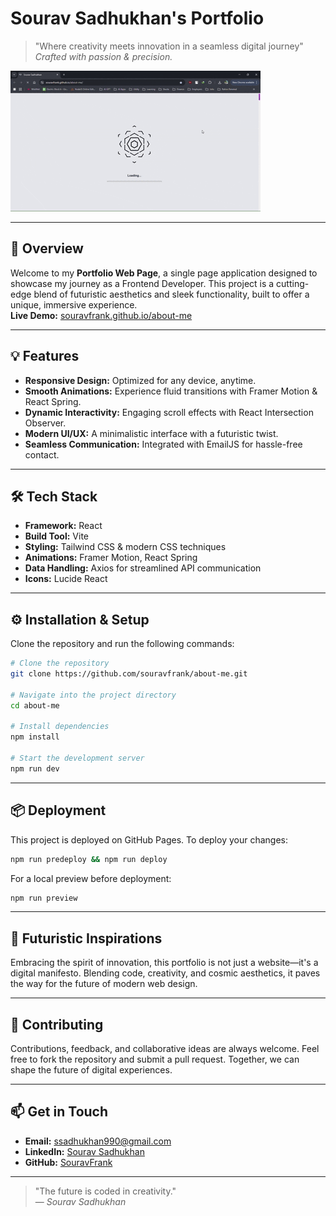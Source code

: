 # **Sourav Sadhukhan's Portfolio**

> "Where creativity meets innovation in a seamless digital journey"  
> *Crafted with passion & precision.*

![Website Preview](./preview.gif)

---

## 🚀 Overview

Welcome to my **Portfolio Web Page**, a single page application designed to showcase my journey as a Frontend Developer. This project is a cutting-edge blend of futuristic aesthetics and sleek functionality, built to offer a unique, immersive experience.  
**Live Demo:** [souravfrank.github.io/about-me](https://souravfrank.github.io/about-me/)

---

## 💡 Features

- **Responsive Design:** Optimized for any device, anytime.
- **Smooth Animations:** Experience fluid transitions with Framer Motion & React Spring.
- **Dynamic Interactivity:** Engaging scroll effects with React Intersection Observer.
- **Modern UI/UX:** A minimalistic interface with a futuristic twist.
- **Seamless Communication:** Integrated with EmailJS for hassle-free contact.

---

## 🛠️ Tech Stack

- **Framework:** React
- **Build Tool:** Vite
- **Styling:** Tailwind CSS & modern CSS techniques
- **Animations:** Framer Motion, React Spring
- **Data Handling:** Axios for streamlined API communication
- **Icons:** Lucide React

---

## ⚙️ Installation & Setup

Clone the repository and run the following commands:

```bash
# Clone the repository
git clone https://github.com/souravfrank/about-me.git

# Navigate into the project directory
cd about-me

# Install dependencies
npm install

# Start the development server
npm run dev
```

---

## 📦 Deployment

This project is deployed on GitHub Pages. To deploy your changes:

```bash
npm run predeploy && npm run deploy
```

For a local preview before deployment:

```bash
npm run preview
```

---

## 🔮 Futuristic Inspirations

Embracing the spirit of innovation, this portfolio is not just a website—it's a digital manifesto. Blending code, creativity, and cosmic aesthetics, it paves the way for the future of modern web design.

---

## 🤝 Contributing

Contributions, feedback, and collaborative ideas are always welcome. Feel free to fork the repository and submit a pull request. Together, we can shape the future of digital experiences.

---


## 📫 Get in Touch

- **Email:** [ssadhukhan990@gmail.com](mailto:ssadhukhan990@gmail.com)
- **LinkedIn:** [Sourav Sadhukhan](https://www.linkedin.com/in/souravsadhukhan)
- **GitHub:** [SouravFrank](https://github.com/SouravFrank)

---

> "The future is coded in creativity."  
> — *Sourav Sadhukhan*